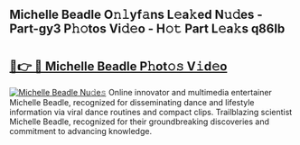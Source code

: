 ## Michelle Beadle O𝚗𝚕yf𝚊ns L𝚎a𝚔ed N𝚞𝚍es - Part-gy3 P𝚑𝚘tos Vi𝚍𝚎o - H𝚘𝚝 Part L𝚎a𝚔s q86Ib

# <h2><a href="http://kf3i8w.oniu.top/?m=Michelle+Beadle">🔗👉 🔴 Michelle Beadle P𝚑ot𝚘𝚜 V𝚒d𝚎o</a></h2>

[![Michelle Beadle Nu𝚍e𝚜](https://i.imgur.com/0qMVB7G.gif)](http://kf3i8w.oniu.top/?m=Michelle+Beadle)
Online innovator and multimedia entertainer Michelle Beadle, recognized for disseminating dance and lifestyle information via viral dance routines and compact clips. Trailblazing scientist Michelle Beadle, recognized for their groundbreaking discoveries and commitment to advancing knowledge.  
